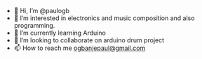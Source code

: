 - 👋 Hi, I’m @paulogb
- 👀 I’m interested in electronics and music composition and also programming.
- 🌱 I’m currently learning Arduino 
- 💞️ I’m looking to collaborate on arduino drum project
- 📫 How to reach me ogbanjepaul@gmail.com

<!---
paulogb/paulogb is a ✨ special ✨ repository because its `README.md` (this file) appears on your GitHub profile.
You can click the Preview link to take a look at your changes.
--->
